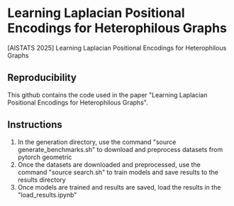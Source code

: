 # Learning Laplacian Positional Encodings for Heterophilous Graphs
[AISTATS 2025] Learning Laplacian Positional Encodings for Heterophilous Graphs

## Reproducibility
This github contains the code used in the paper "Learning Laplacian Positional Encodings for Heterophilous Graphs".

## Instructions
1. In the generation directory, use the command "source generate_benchmarks.sh" to download and preprocess datasets from pytorch geometric
2. Once the datasets are downloaded and preprocessed, use the command "source search.sh" to train models and save results to the results directory
3. Once models are trained and results are saved, load the results in the "load_results.ipynb"
